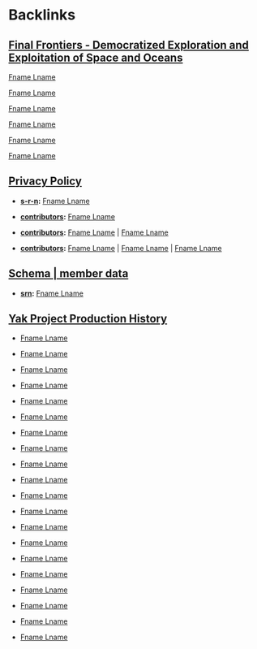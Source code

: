 
# Backlinks
## [Final Frontiers - Democratized Exploration and Exploitation of Space and Oceans](<Final Frontiers - Democratized Exploration and Exploitation of Space and Oceans.md>)
[Fname Lname](<Fname Lname.md>)

[Fname Lname](<Fname Lname.md>)

[Fname Lname](<Fname Lname.md>)

[Fname Lname](<Fname Lname.md>)

[Fname Lname](<Fname Lname.md>)

[Fname Lname](<Fname Lname.md>)

## [Privacy Policy](<Privacy Policy.md>)
- **[s-r-n](<s-r-n.md>):** [Fname Lname](<Fname Lname.md>)

- **[contributors](<contributors.md>):** [Fname Lname](<Fname Lname.md>)

- **[contributors](<contributors.md>):** [Fname Lname](<Fname Lname.md>) | [Fname Lname](<Fname Lname.md>)

- **[contributors](<contributors.md>):** [Fname Lname](<Fname Lname.md>) | [Fname Lname](<Fname Lname.md>) | [Fname Lname](<Fname Lname.md>)

## [Schema | member data](<Schema | member data.md>)
- **[srn](<srn.md>):** [Fname Lname](<Fname Lname.md>)

## [Yak Project Production History](<Yak Project Production History.md>)
- [Fname Lname](<Fname Lname.md>)

- [Fname Lname](<Fname Lname.md>)

- [Fname Lname](<Fname Lname.md>)

- [Fname Lname](<Fname Lname.md>)

- [Fname Lname](<Fname Lname.md>)

- [Fname Lname](<Fname Lname.md>)

- [Fname Lname](<Fname Lname.md>)

- [Fname Lname](<Fname Lname.md>)

- [Fname Lname](<Fname Lname.md>)

- [Fname Lname](<Fname Lname.md>)

- [Fname Lname](<Fname Lname.md>)

- [Fname Lname](<Fname Lname.md>)

- [Fname Lname](<Fname Lname.md>)

- [Fname Lname](<Fname Lname.md>)

- [Fname Lname](<Fname Lname.md>)

- [Fname Lname](<Fname Lname.md>)

- [Fname Lname](<Fname Lname.md>)

- [Fname Lname](<Fname Lname.md>)

- [Fname Lname](<Fname Lname.md>)

- [Fname Lname](<Fname Lname.md>)

